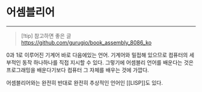 # 어셈블리어
---
> [!tip] 참고하면 좋은 글
> https://github.com/gurugio/book_assembly_8086_ko

0과 1로 이루어진 기계어 바로 다음에있는 언어.
기계어와 밀접해 있으므로 컴퓨터의 세부적인 동작 하나하나를 직접 지시할 수 있다. 그렇기에 어셈블리 언어를 배운다는 것은 프로그래밍을 배운다기보다 컴퓨터 그 자체를 배우는 것에 가깝다.

어셈블리어와는 완전히 반대로 완전히 추상적인 언어인 [[LISP]]도 있다.